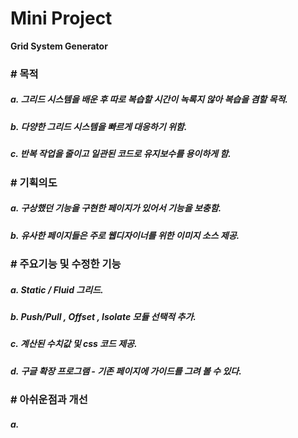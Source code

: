 # Mini Project



**Grid System Generator**

### # 목적 
##### a. 그리드 시스템을 배운 후 따로 복습할 시간이 녹록지 않아 복습을 겸할 목적.
##### b. 다양한 그리드 시스템을 빠르게 대응하기 위함.
##### c. 반복 작업을 줄이고 일관된 코드로 유지보수를 용이하게 함.

### # 기획의도
##### a. 구상했던 기능을 구현한 페이지가 있어서 기능을 보충함.
##### b. 유사한 페이지들은 주로 웹디자이너를 위한 이미지 소스 제공.

### # 주요기능 및 수정한 기능
##### a. Static / Fluid 그리드.
##### b. Push/Pull , Offset , Isolate 모듈 선택적 추가.
##### c. 계산된 수치값 및 css 코드 제공.
##### d. 구글 확장 프로그램 - 기존 페이지에 가이드를 그려 볼 수 있다.

### # 아쉬운점과 개선
##### a. 


